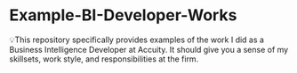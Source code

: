 # Example-BI-Developer-Works
💡This repository specifically provides examples of the work I did as a Business Intelligence Developer at Accuity. It should give you a sense of my skillsets, work style, and responsibilities at the firm.
